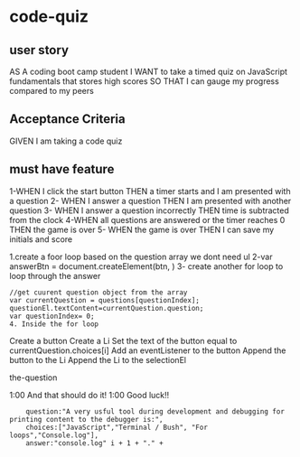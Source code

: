 # code-quiz
## user story
AS A coding boot camp student
I WANT to take a timed quiz on JavaScript fundamentals that stores high scores
SO THAT I can gauge my progress compared to my peers

## Acceptance Criteria
GIVEN I am taking a code quiz
## must have feature 
1-WHEN I click the start button
THEN a timer starts and I am presented with a question
2- WHEN I answer a question
THEN I am presented with another question
3- WHEN I answer a question incorrectly
THEN time is subtracted from the clock
4-WHEN all questions are answered or the timer reaches 0
THEN the game is over
5- WHEN the game is over
THEN I can save my initials and score


1.create a foor loop based on the question array 
we dont need ul
2-var answerBtn = document.createElement(btn, )
3- create another for loop to loop through the answer


    //get cuurent question object from the array 
    var currentQuestion = questions[questionIndex];
    questionEl.textContent=currentQuestion.question;
    var questionIndex= 0;
    4. Inside the for loop
   Create a button
   Create a Li
   Set the text of the button equal to currentQuestion.choices[i]
   Add an eventListener to the button
   Append the button to the Li
   Append the Li to the selectionEl


the-question


1:00
And that should do it!
1:00
Good luck!!



        question:"A very usful tool during development and debugging for printing content to the debugger is:",
        choices:["JavaScript","Terminal / Bush", "For loops","Console.log"],
        answer:"console.log" i + 1 + "." +